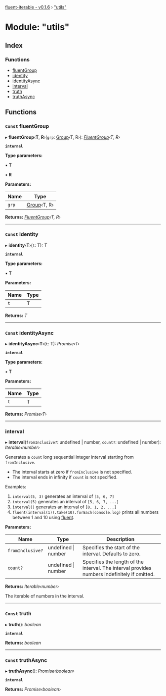 [fluent-iterable - v0.1.6](../README.md) › ["utils"](_utils_.md)

# Module: "utils"

## Index

### Functions

* [fluentGroup](_utils_.md#const-fluentgroup)
* [identity](_utils_.md#const-identity)
* [identityAsync](_utils_.md#const-identityasync)
* [interval](_utils_.md#interval)
* [truth](_utils_.md#const-truth)
* [truthAsync](_utils_.md#const-truthasync)

## Functions

### `Const` fluentGroup

▸ **fluentGroup**‹**T**, **R**›(`grp`: [Group](../interfaces/_types_.group.md)‹T, R›): *[FluentGroup](../interfaces/_types_.fluentgroup.md)‹T, R›*

**`internal`** 

**Type parameters:**

▪ **T**

▪ **R**

**Parameters:**

Name | Type |
------ | ------ |
`grp` | [Group](../interfaces/_types_.group.md)‹T, R› |

**Returns:** *[FluentGroup](../interfaces/_types_.fluentgroup.md)‹T, R›*

___

### `Const` identity

▸ **identity**‹**T**›(`t`: T): *T*

**`internal`** 

**Type parameters:**

▪ **T**

**Parameters:**

Name | Type |
------ | ------ |
`t` | T |

**Returns:** *T*

___

### `Const` identityAsync

▸ **identityAsync**‹**T**›(`t`: T): *Promise‹T›*

**`internal`** 

**Type parameters:**

▪ **T**

**Parameters:**

Name | Type |
------ | ------ |
`t` | T |

**Returns:** *Promise‹T›*

___

###  interval

▸ **interval**(`fromInclusive?`: undefined | number, `count?`: undefined | number): *Iterable‹number›*

Generates a `count` long sequential integer interval starting from `fromInclusive`.

* The interval starts at zero if `fromInclusive` is not specified.
* The interval ends in infinity if `count` is not specified.

Examples:

1. `interval(5, 3)` generates an interval of `[5, 6, 7]`
2. `interval(5)` generates an interval of `[5, 6, 7, ...]`
3. `interval()` generates an interval of `[0, 1, 2, ...]`
4. `fluent(interval(1)).take(10).forEach(console.log)` prints all numbers between 1 and 10 using [fluent](_fluent_.md#fluent).

**Parameters:**

Name | Type | Description |
------ | ------ | ------ |
`fromInclusive?` | undefined &#124; number | Specifies the start of the interval. Defaults to zero. |
`count?` | undefined &#124; number | Specifies the length of the interval. The interval provides numbers indefinitely if omitted. |

**Returns:** *Iterable‹number›*

The iterable of numbers in the interval.

___

### `Const` truth

▸ **truth**(): *boolean*

**`internal`** 

**Returns:** *boolean*

___

### `Const` truthAsync

▸ **truthAsync**(): *Promise‹boolean›*

**`internal`** 

**Returns:** *Promise‹boolean›*
